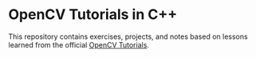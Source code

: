 # OpenCV Tutorials in C++

This repository contains exercises, projects, and notes based on lessons learned from the official [OpenCV Tutorials](https://docs.opencv.org/3.4/d9/df8/tutorial_root.html). 
